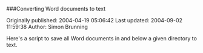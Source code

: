 ###Converting Word documents to text

Originally published: 2004-04-19 05:06:42
Last updated: 2004-09-02 11:59:38
Author: Simon Brunning

Here's a script to save all Word documents in and below a given directory to text.